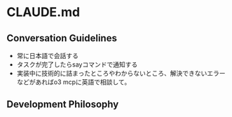 # CLAUDE.md

## Conversation Guidelines

- 常に日本語で会話する
- タスクが完了したらsayコマンドで通知する
- 実装中に技術的に詰まったところやわからないところ、解決できないエラーなどがあればo3 mcpに英語で相談して。

## Development Philosophy

